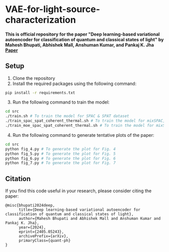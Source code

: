 # VAE-for-light-source-characterization

#### This is official repository for the paper "Deep learning-based variational autoencoder for classification of quantum and classical states of light" by Mahesh Bhupati, Abhishek Mall, Anshuman Kumar, and Pankaj K. Jha [Paper](https://arxiv.org/abs/2405.05243)

## Setup
1. Clone the repository
2. Install the required packages using the following command:
```bash
pip install -r requirements.txt
```
3. Run the following command to train the model:
```bash
cd src
./train.sh # To train the model for SPAC & SPAT dataset
./train_spac_spat_coherent_thermal.sh # To train the model for mixSPAC, mixSPAT coherent and thermal states 
./train_moe_spac_spat_coherent_thermal.sh # To train the model for mixSPAC, mixSPAT coherent and thermal states using Mixture of Experts an upgraded model which performes better in some cases (not included in the paper)
```
4. Run the following command to generate tentative plots of the paper:
```bash
cd src
python fig_4.py # To generate the plot for Fig. 4
python fig_5.py # To generate the plot for Fig. 5
python fig_6.py # To generate the plot for Fig. 6
python fig_7.py # To generate the plot for Fig. 7
```

## Citation
If you find this code useful in your research, please consider citing the paper:
```
@misc{bhupati2024deep,
      title={Deep learning-based variational autoencoder for classification of quantum and classical states of light}, 
      author={Mahesh Bhupati and Abhishek Mall and Anshuman Kumar and Pankaj K. Jha},
      year={2024},
      eprint={2405.05243},
      archivePrefix={arXiv},
      primaryClass={quant-ph}
}
```